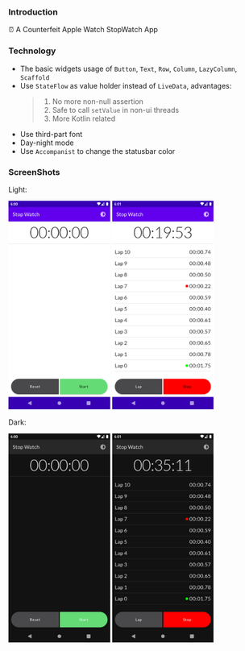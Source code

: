 ### Introduction
⏰ A Counterfeit Apple Watch StopWatch App

### Technology
* The basic widgets usage of `Button`, `Text`, `Row`, `Column`, `LazyColumn`, `Scaffold`
* Use `StateFlow` as value holder instead of `LiveData`, advantages:
   > 1. No more non-null assertion
   > 2. Safe to call `setValue` in non-ui threads
   > 3. More Kotlin related
* Use third-part font
* Day-night mode
* Use `Accompanist` to change the statusbar color

### ScreenShots

Light:
<p><img src="/screenshots/light_1.png" width="40%" />
<img src="/screenshots/light_2.png" width="40%" />
</p>

Dark: 
<p>
<img src="/screenshots/dark_1.png" width="40%" />
<img src="/screenshots/dark_2.png" width="40%" />
</p>
